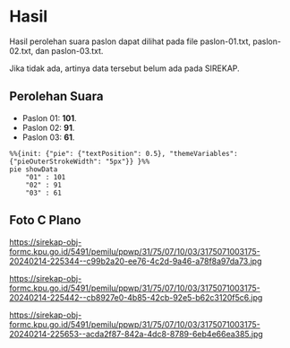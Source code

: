# Hasil

Hasil perolehan suara paslon dapat dilihat pada file paslon-01.txt, paslon-02.txt, dan paslon-03.txt.

Jika tidak ada, artinya data tersebut belum ada pada SIREKAP.

## Perolehan Suara

 * Paslon 01: **101**.
 * Paslon 02: **91**.
 * Paslon 03: **61**.

```mermaid
%%{init: {"pie": {"textPosition": 0.5}, "themeVariables": {"pieOuterStrokeWidth": "5px"}} }%%
pie showData
    "01" : 101
    "02" : 91
    "03" : 61
```
## Foto C Plano

https://sirekap-obj-formc.kpu.go.id/5491/pemilu/ppwp/31/75/07/10/03/3175071003175-20240214-225344--c99b2a20-ee76-4c2d-9a46-a78f8a97da73.jpg

https://sirekap-obj-formc.kpu.go.id/5491/pemilu/ppwp/31/75/07/10/03/3175071003175-20240214-225442--cb8927e0-4b85-42cb-92e5-b62c3120f5c6.jpg

https://sirekap-obj-formc.kpu.go.id/5491/pemilu/ppwp/31/75/07/10/03/3175071003175-20240214-225653--acda2f87-842a-4dc8-8789-6eb4e66ea385.jpg
